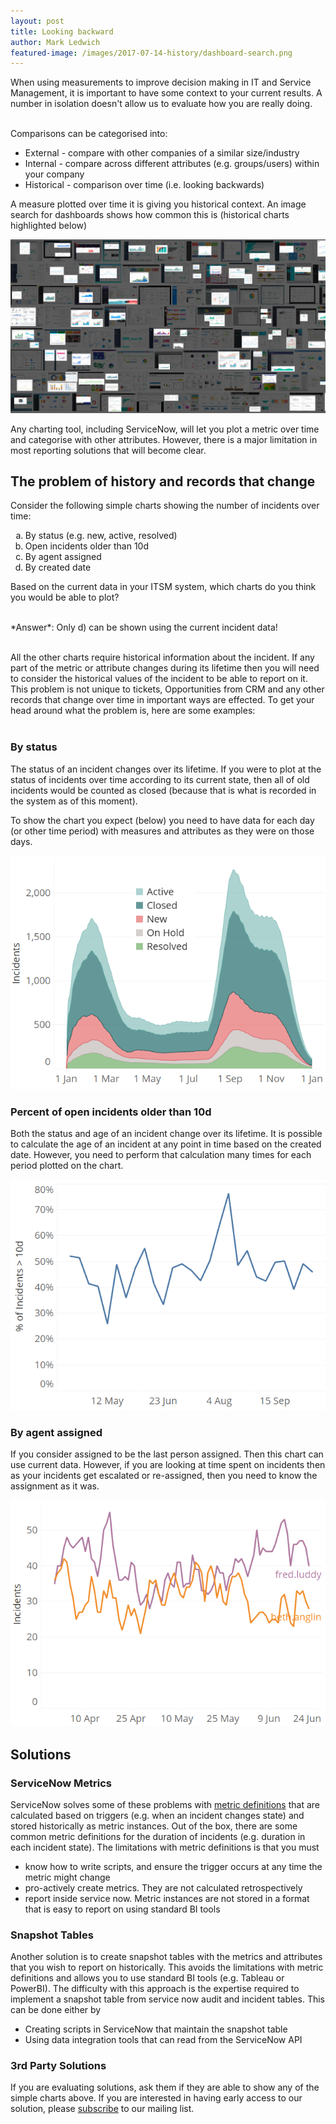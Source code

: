 ```yaml
---
layout: post
title: Looking backward
author: Mark Ledwich
featured-image: /images/2017-07-14-history/dashboard-search.png
---
```


When using measurements to improve decision making in IT and Service Management, it is important to have some context to your current results. A number in isolation doesn't allow us to evaluate how you are really doing.  
<br />

Comparisons can be categorised into:
- External - compare with other companies of a similar size/industry
- Internal - compare across different attributes (e.g. groups/users) within your company
- Historical - comparison over time (i.e. looking backwards)
 
A measure plotted over time it is giving you historical context. An image search for dashboards shows how common this is (historical charts highlighted below)




<img class="img" src="/images/2017-07-14-history/dashboard-search.png" data-action="zoom"  />


Any charting tool, including ServiceNow, will let you plot a metric over time and categorise with other attributes.  However, there is a major limitation in most reporting solutions that will become clear. 

## The problem of history and records that change
Consider the following simple charts showing the number of incidents over time:

<ol style="list-style-type:lower-alpha">
  <li>By status (e.g. new, active, resolved)</li>

  <li>Open incidents older than 10d </li>

  <li>By agent assigned </li>

  <li>By created date</li>
</ol>


Based on the current data in your ITSM system, which charts do you think you would be able to plot?

<br />
*Answer*: Only d) can be shown using the current incident data!
<br /><br />

All the other charts require historical information about the incident. If any part of the metric or attribute changes during its lifetime then you will need to consider the historical values of the incident to be able to report on it. This problem is not unique to tickets, Opportunities from CRM and any other records that change over time in important ways are effected. To get your head around what the problem is, here are some examples:
<br /><br />
### By status

The status of an incident changes over its lifetime. If you were to plot at the status of incidents over time according to its current state, then all of old incidents would be counted as closed (because that is what is recorded in the system as of this moment).

To show the chart you expect (below) you need to have data for each day (or other time period) with measures and attributes as they were on those days. 

![incidents by status over time](/images/2017-07-14-history/chart-1.png)

### Percent of open incidents older than 10d

Both the status and age of an incident change over its lifetime. It is possible to calculate the age of an incident at any point in time based on the created date. However, you need to perform that calculation many times for each period plotted on the chart.

![Percent of open incidents older than 10d over time](/images/2017-07-14-history/chart-2.png)

### By agent assigned

If you consider assigned to be the last person assigned. Then this chart can use current data. However, if you are looking at time spent on incidents then as your incidents get escalated or re-assigned, then you need to know the assignment as it was.

![Incidents by agent assigned](/images/2017-07-14-history/chart-3.png)

## Solutions

### ServiceNow Metrics

ServiceNow solves some of these problems with [metric definitions](https://docs.servicenow.com/bundle/geneva-performance-analytics-and-reporting/page/use/advanced_reporting/task/t_CreateAMetricDefinition.html) that are calculated based on triggers (e.g. when an incident changes state) and  stored historically as metric instances. Out of the box, there are some common metric definitions for the duration of incidents (e.g. duration in each incident state). The limitations with metric definitions is that you must
- know how to write scripts, and ensure the trigger occurs at any time the metric might change
- pro-actively create metrics. They are not calculated retrospectively
- report inside service now. Metric instances are not stored in a format that is easy to report on using standard BI tools

### Snapshot Tables

Another solution is to create snapshot tables with the metrics and attributes that you wish to report on historically. This avoids the limitations with metric definitions and allows you to use standard BI tools (e.g. Tableau or PowerBI). The difficulty with this approach is the expertise required to implement a snapshot table from service now audit and incident tables. This can be done either by
- Creating scripts in ServiceNow that maintain the snapshot table
- Using data integration tools that can read from the ServiceNow API

### 3rd Party Solutions

If you are evaluating solutions, ask them if they are able to show any of the simple charts above. If you are interested in having early access to our solution, please [subscribe](http://eepurl.com/ch1esL) to our mailing list.



